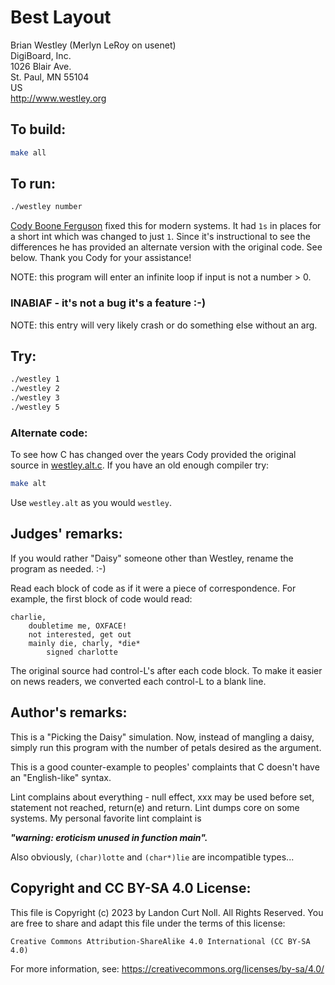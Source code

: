 # Best Layout

Brian Westley (Merlyn LeRoy on usenet)  
DigiBoard, Inc.  
1026 Blair Ave.  
St. Paul, MN  55104    
US  
<http://www.westley.org>  

## To build:

```sh
make all
```

## To run:

```sh
./westley number
```

[Cody Boone Ferguson](/winners.html#Cody_Boone_Ferguson) fixed this for modern
systems. It had `1s` in places for a short int which was changed to just `1`.
Since it's instructional to see the differences he has provided an alternate
version with the original code. See below. Thank you Cody for your assistance!

NOTE: this program will enter an infinite loop if input is not a number > 0.

### INABIAF - it's not a bug it's a feature :-)

NOTE: this entry will very likely crash or do something else without an arg.


## Try:

```sh
./westley 1
./westley 2
./westley 3
./westley 5
```

### Alternate code:

To see how C has changed over the years Cody provided the original source in
[westley.alt.c](westley.alt.c). If you have an old enough compiler try:


```sh
make alt
```

Use `westley.alt` as you would `westley`.


## Judges' remarks:

If you would rather "Daisy" someone other than Westley, rename 
the program as needed.  :-)

Read each block of code as if it were a piece of correspondence.
For example, the first block of code would read:

```
charlie,
	doubletime me, OXFACE!
	not interested, get out
	mainly die, charly, *die*
		signed charlotte
```

The original source had control-L's after each code block.  To 
make it easier on news readers, we converted each control-L to 
a blank line.


## Author's remarks:

This is a "Picking the Daisy" simulation.  Now, instead of mangling a 
daisy, simply run this program with the number of petals desired as 
the argument.

This is a good counter-example to peoples' complaints that C doesn't
have an "English-like" syntax.

Lint complains about everything - null effect, xxx may be used before
set, statement not reached, return(e) and return.  Lint dumps core
on some systems.  My personal favorite lint complaint is

**_"warning: eroticism unused in function main"._**
    
Also obviously, `(char)lotte` and `(char*)lie` are incompatible types...

## Copyright and CC BY-SA 4.0 License:

This file is Copyright (c) 2023 by Landon Curt Noll.  All Rights Reserved.
You are free to share and adapt this file under the terms of this license:

    Creative Commons Attribution-ShareAlike 4.0 International (CC BY-SA 4.0)

For more information, see: https://creativecommons.org/licenses/by-sa/4.0/
